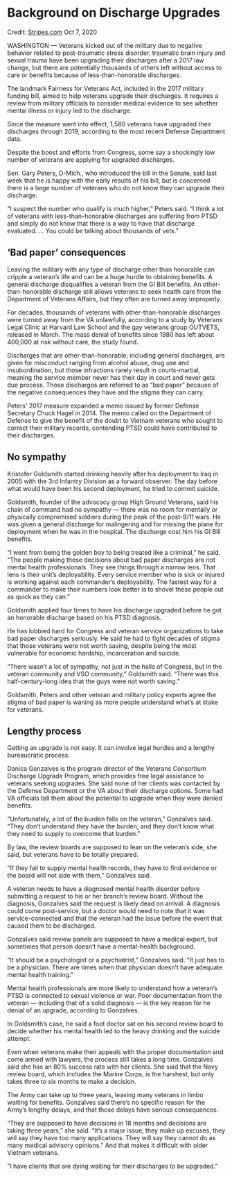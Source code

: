 # Background on Discharge Upgrades 
Credit: [Stripes.com](https://www.stripes.com/news/veterans/thousands-of-veterans-with-bad-paper-discharges-might-not-know-they-can-upgrade-1.647817#:~:text=Since%20the%20measure%20went%20into,Sen.)
Oct 7, 2020

WASHINGTON — Veterans kicked out of the military due to negative behavior related to post-traumatic stress disorder, traumatic brain injury and sexual trauma have been upgrading their discharges after a 2017 law change, but there are potentially thousands of others left without access to care or benefits because of less-than-honorable discharges.

The landmark Fairness for Veterans Act, included in the 2017 military funding bill, aimed to help veterans upgrade their discharges. It requires a review from military officials to consider medical evidence to see whether mental illness or injury led to the discharge.

Since the measure went into effect, 1,580 veterans have upgraded their discharges through 2019, according to the most recent Defense Department data.

Despite the boost and efforts from Congress, some say a shockingly low number of veterans are applying for upgraded discharges.

Sen. Gary Peters, D-Mich., who introduced the bill in the Senate, said last week that he is happy with the early results of his bill, but is concerned there is a large number of veterans who do not know they can upgrade their discharge.

“I suspect the number who qualify is much higher,” Peters said. “I think a lot of veterans with less-than-honorable discharges are suffering from PTSD and simply do not know that there is a way to have that discharge evaluated. … You could be talking about thousands of vets.”

## ‘Bad paper’ consequences
Leaving the military with any type of discharge other than honorable can cripple a veteran’s life and can be a huge hurdle to obtaining benefits. A general discharge disqualifies a veteran from the GI Bill benefits. An other-than-honorable discharge still allows veterans to seek health care from the Department of Veterans Affairs, but they often are turned away improperly.

For decades, thousands of veterans with other-than-honorable discharges were turned away from the VA unlawfully, according to a study by Veterans Legal Clinic at Harvard Law School and the gay veterans group OUTVETS, released in March. The mass denial of benefits since 1980 has left about 400,000 at risk without care, the study found.

Discharges that are other-than-honorable, including general discharges, are given for misconduct ranging from alcohol abuse, drug use and insubordination, but those infractions rarely result in courts-martial, meaning the service member never has their day in court and never gets due process. Those discharges are referred to as “bad paper” because of the negative consequences they have and the stigma they can carry.

Peters’ 2017 measure expanded a memo issued by former Defense Secretary Chuck Hagel in 2014. The memo called on the Department of Defense to give the benefit of the doubt to Vietnam veterans who sought to correct their military records, contending PTSD could have contributed to their discharges.

## No sympathy
Kristofer Goldsmith started drinking heavily after his deployment to Iraq in 2005 with the 3rd Infantry Division as a forward observer. The day before what would have been his second deployment, he tried to commit suicide.

Goldsmith, founder of the advocacy group High Ground Veterans, said his chain of command had no sympathy — there was no room for mentally or physically compromised soldiers during the peak of the post-9/11 wars. He was given a general discharge for malingering and for missing the plane for deployment when he was in the hospital. The discharge cost him his GI Bill benefits.

“I went from being the golden boy to being treated like a criminal,” he said. “The people making these decisions about bad paper discharges are not mental health professionals. They see things through a narrow lens. That lens is their unit’s deployability. Every service member who is sick or injured is working against each commander’s deployability. The fastest way for a commander to make their numbers look better is to shovel these people out as quick as they can.”

Goldsmith applied four times to have his discharge upgraded before he got an honorable discharge based on his PTSD diagnosis.

He has lobbied hard for Congress and veteran service organizations to take bad paper discharges seriously. He said he had to fight decades of stigma that those veterans were not worth saving, despite being the most vulnerable for economic hardship, incarceration and suicide.

“There wasn’t a lot of sympathy, not just in the halls of Congress, but in the veteran community and VSO community,” Goldsmith said. “There was this half-century-long idea that the guys were not worth saving.”

Goldsmith, Peters and other veteran and military policy experts agree the stigma of bad paper is waning as more people understand what’s at stake for veterans.

## Lengthy process
Getting an upgrade is not easy. It can involve legal hurdles and a lengthy bureaucratic process.

Danica Gonzalves is the program director of the Veterans Consortium Discharge Upgrade Program, which provides free legal assistance to veterans seeking upgrades. She said none of her clients was contacted by the Defense Department or the VA about their discharge options. Some had VA officials tell them about the potential to upgrade when they were denied benefits.

“Unfortunately, a lot of the burden falls on the veteran,” Gonzalves said. “They don’t understand they have the burden, and they don’t know what they need to supply to overcome that burden.”

By law, the review boards are supposed to lean on the veteran’s side, she said, but veterans have to be totally prepared.

“If they fail to supply mental health records, they have to find evidence or the board will not side with them,” Gonzalves said.

A veteran needs to have a diagnosed mental health disorder before submitting a request to his or her branch’s review board. Without the diagnosis, Gonzalves said the request is likely dead on arrival. A diagnosis could come post-service, but a doctor would need to note that it was service-connected and that the veteran had the issue before the event that caused them to be discharged.

Gonzalves said review panels are supposed to have a medical expert, but sometimes that person doesn’t have a mental-health background.

“It should be a psychologist or a psychiatrist,” Gonzalves said. “It just has to be a physician. There are times when that physician doesn’t have adequate mental health training.”

Mental health professionals are more likely to understand how a veteran’s PTSD is connected to sexual violence or war. Poor documentation from the veteran — including that of a solid diagnosis — is the key reason for he denial of an upgrade, according to Gonzalves.

In Goldsmith’s case, he said a foot doctor sat on his second review board to decide whether his mental health led to the heavy drinking and the suicide attempt.

Even when veterans make their appeals with the proper documentation and come armed with lawyers, the process still takes a long time. Gonzalves said she has an 80% success rate with her clients. She said that the Navy review board, which includes the Marine Corps, is the harshest, but only takes three to six months to make a decision.

The Army can take up to three years, leaving many veterans in limbo waiting for benefits. Gonzalves said there’s no specific reason for the Army’s lengthy delays, and that those delays have serious consequences.

“They are supposed to have decisions in 18 months and decisions are taking three years,” she said. “It’s a major issue, they make up excuses, they will say they have too many applications. They will say they cannot do as many medical advisory opinions.” And that makes it difficult with older Vietnam veterans.

“I have clients that are dying waiting for their discharges to be upgraded.”
